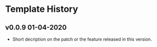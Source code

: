 
# Template History #

## v0.0.9 01-04-2020 ##

* Short decription on the patch or the feature released in this version. 

